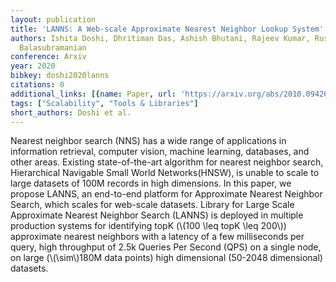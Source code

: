 ```yaml
---
layout: publication
title: 'LANNS: A Web-scale Approximate Nearest Neighbor Lookup System'
authors: Ishita Doshi, Dhritiman Das, Ashish Bhutani, Rajeev Kumar, Rushi Bhatt, Niranjan
  Balasubramanian
conference: Arxiv
year: 2020
bibkey: doshi2020lanns
citations: 0
additional_links: [{name: Paper, url: 'https://arxiv.org/abs/2010.09426'}]
tags: ["Scalability", "Tools & Libraries"]
short_authors: Doshi et al.
---
```

Nearest neighbor search (NNS) has a wide range of applications in information
retrieval, computer vision, machine learning, databases, and other areas.
Existing state-of-the-art algorithm for nearest neighbor search, Hierarchical
Navigable Small World Networks(HNSW), is unable to scale to large datasets of
100M records in high dimensions. In this paper, we propose LANNS, an end-to-end
platform for Approximate Nearest Neighbor Search, which scales for web-scale
datasets. Library for Large Scale Approximate Nearest Neighbor Search (LANNS)
is deployed in multiple production systems for identifying topK (\\(100 \leq topK
\leq 200\\)) approximate nearest neighbors with a latency of a few milliseconds
per query, high throughput of 2.5k Queries Per Second (QPS) on a single node,
on large (\\(\sim\\)180M data points) high dimensional (50-2048 dimensional)
datasets.